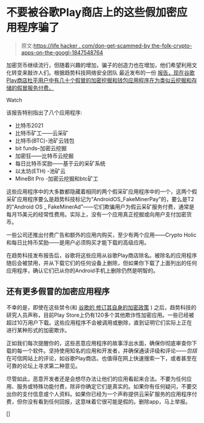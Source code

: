 # 不要被谷歌Play商店上的这些假加密应用程序骗了

> 原文:[https://life hacker . com/don-get-scammed-by the-folk-crypto-apps-on-the-googl-1847548764](https://lifehacker.com/dont-get-scammed-by-these-fake-crypto-apps-on-the-googl-1847548764)

加密货币继续流行，但随着兴趣的增加，骗子的创造力也在增加，他们希望利用文化转变来敲诈人们。根据趋势科技网络安全团队 最近发布的一份 [报告，现在谷歌Play商店杜平用户中有几十个假冒的加密挖掘和钱包应用程序在为类似云挖掘和存储的假冒服务付费。](https://www.trendmicro.com/en_in/research/21/h/fake-cryptocurrency-mining-apps-trick-victims-into-watching-ads-.html) 

Watch

该报告特别指出了八个应用程序:

*   比特币2021
*   比特币矿工——云采矿
*   比特币(BTC)-池矿云钱包
*   bit funds–加密云挖掘
*   加密狂——比特币云挖掘
*   每日比特币奖励——基于云的采矿系统
*   以太坊(ETH) -池矿云
*   MineBit Pro -加密云挖掘和btc矿工

这些应用程序中的大多数都隐藏着相同的两个假采矿应用程序中的一个，这两个假采矿应用程序要么是趋势科技标记为“AndroidOS_FakeMinerPay”的，要么是T2的“Android OS _ FakeMinerAd”——它们欺骗用户为假云采矿服务付费，通常是每月15美元的经常性费用。实际上，没有一个应用真正挖掘或向用户支付加密货币。

一些公司还推出付费广告和额外的应用内购买，至少有两个应用——Crypto Holic和每日比特币奖励——是用户必须购买才能下载的高级应用。

在趋势科技发布报告后，谷歌将这些应用从谷歌Play商店除名。被除名的应用程序随后会被禁用，并从下载它们的任何设备上删除，但如果你下载了上面列出的任何应用程序，确认它们已从你的Android手机上删除仍然是明智的。

## 还有更多假冒的加密应用程序

不幸的是，即使在这些禁令(和 [谷歌的 修订其自身的加密政策](https://cointelegraph.com/news/google-running-crypto-ads-again-as-new-policy-goes-into-effect) ) 之后，趋势科技的研究人员声称，目前Play Store上仍有120多个其他欺诈性加密应用。一些已经被超过10万用户下载。这些应用程序不会被调用或删除，直到证明它们实际上正在进行某种形式的加密欺诈。

正如我们每次提醒你的，这些恶意应用程序的故事浮出水面，确保你彻底审查你下载的每一个软件。坚持使用知名的应用和开发者，并确保通读评级和评论——*包括*在可信网站上的评论，如谷歌Play商店。也值得在网上快速搜索一下，或者甚至在可靠的论坛上寻求第二种意见。

尽管如此，恶意开发者还是会想尽办法让他们的应用看起来合法。不要为任何应用、服务或特殊功能付费，除非你确定它们是真实的。如果你有任何疑问，不要交出你的支付信息或个人资料。如果你已经为一个声称提供云采矿服务的应用程序付费，但你没有看到任何回报，这意味着它很可能是假的。删除app，马上举报。

[]